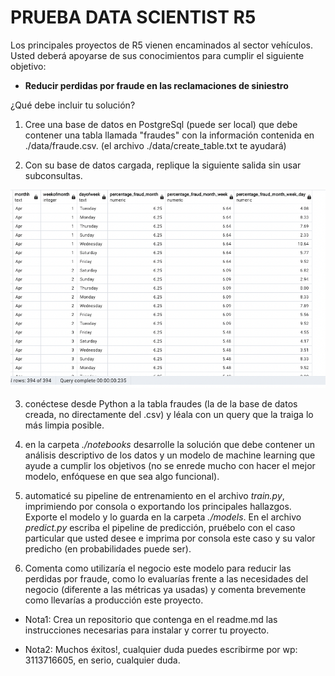 # PRUEBA DATA SCIENTIST R5 #

Los principales proyectos de R5 vienen encaminados al sector vehículos. Usted deberá apoyarse de sus conocimientos para cumplir el siguiente objetivo:

* **Reducir perdidas por fraude en las reclamaciones de siniestro**

¿Qué debe incluir tu solución?

1) Cree una base de datos en PostgreSql (puede ser local) que debe contener una tabla llamada "fraudes" con la información contenida en ./data/fraude.csv. (el archivo ./data/create_table.txt te ayudará)

2) Con su base de datos cargada, replique la siguiente salida sin usar subconsultas.

![Salidaesperada](./data/salida_esperada.png)

3) conéctese desde Python a la tabla fraudes (la de la base de datos creada, no directamente del .csv) y léala con un query que la traiga lo más limpia posible.

4) en la carpeta *./notebooks* desarrolle la solución que debe contener un análisis descriptivo de los datos y un modelo de machine learning que ayude a cumplir los objetivos (no se enrede mucho con hacer el mejor modelo, enfóquese en que sea algo funcional).

5) automaticé su pipeline de entrenamiento en el archivo *train.py*, imprimiendo por consola o exportando los principales hallazgos. Exporte el modelo y lo guarda en la carpeta *./models*. En el archivo *predict.py* escriba el pipeline de predicción, pruébelo con el caso particular que usted desee e imprima por consola este caso y su valor predicho (en probabilidades puede ser).

6) Comenta como utilizaría el negocio este modelo para reducir las perdidas por fraude, como lo evaluarías frente a las necesidades del negocio (diferente a las métricas ya usadas) y comenta brevemente como llevarías a producción este proyecto.

* Nota1: Crea un repositorio que contenga en el readme.md las instrucciones necesarias para instalar y correr tu proyecto.


* Nota2: Muchos éxitos!, cualquier duda puedes escribirme por wp: 3113716605, en serio, cualquier duda.
